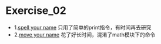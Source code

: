 # Exercise_02
- 1.[spell your name](https://github.com/Monotone1997/computationalphysics_N2015301020041/blob/master/Exercise_02/level1.py)
    只用了简单的print指令，有时间再去研究
- 2.[move your name](https://github.com/Monotone1997/computationalphysics_N2015301020041/blob/master/Exercise_02/level2.py)
    花了好长时间，混淆了math模块下的命令
